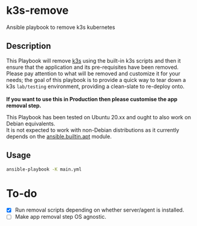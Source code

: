 # k3s-remove
Ansible playbook to remove k3s kubernetes

## Description
This Playbook will remove [k3s](https://k3s.io/) using the built-in k3s scripts and then it ensure that the application and its pre-requisites have been removed.
Please pay attention to what will be removed and customize it for your needs; the goal of this playbook is to provide a quick way to tear down a k3s `lab/testing` environment, providing a clean-slate to re-deploy onto. <br>
<br>
**If you want to use this in Production then please customise the app removal step.**

This Playbook has been tested on Ubuntu 20.xx and ought to also work on Debian equivalents.<br>
It is not expected to work with non-Debian distributions as it currently depends on the [ansible.builtin.apt](https://docs.ansible.com/ansible/latest/collections/ansible/builtin/apt_module.html) module.

## Usage

```bash
ansible-playbook -K main.yml
```



# To-do
- [x] Run removal scripts depending on whether server/agent is installed.
- [ ] Make app removal step OS agnostic.